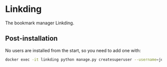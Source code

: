 # Linkding

The bookmark manager Linkding.

## Post-installation

No users are installed from the start, so you need to add one with:

```bash
docker exec -it linkding python manage.py createsuperuser --username=joe --email=joe@example.com
```

